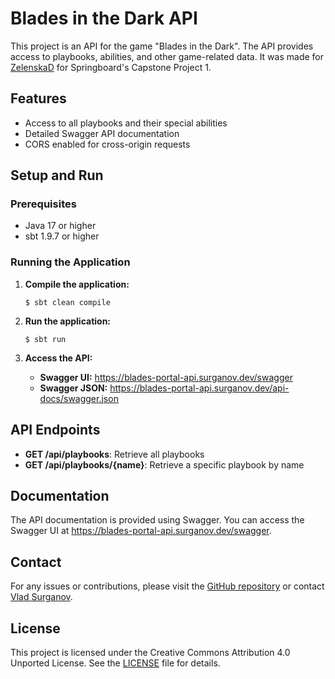 # Blades in the Dark API

This project is an API for the game "Blades in the Dark". The API provides access to playbooks, abilities, and other game-related data. It was made for [ZelenskaD](https://github.com/ZelenskaD) for Springboard's Capstone Project 1.

## Features

- Access to all playbooks and their special abilities
- Detailed Swagger API documentation
- CORS enabled for cross-origin requests

## Setup and Run

### Prerequisites

- Java 17 or higher
- sbt 1.9.7 or higher

### Running the Application

1. **Compile the application:**

   ```
   $ sbt clean compile
   ```

2. **Run the application:**

   ```
   $ sbt run
   ```

3. **Access the API:**

    - **Swagger UI:** <https://blades-portal-api.surganov.dev/swagger>
    - **Swagger JSON:** <https://blades-portal-api.surganov.dev/api-docs/swagger.json>

## API Endpoints

- **GET /api/playbooks**: Retrieve all playbooks
- **GET /api/playbooks/{name}**: Retrieve a specific playbook by name

## Documentation

The API documentation is provided using Swagger. You can access the Swagger UI at <https://blades-portal-api.surganov.dev/swagger>.

## Contact

For any issues or contributions, please visit the [GitHub repository](https://github.com/avsurganov/blade-portal-api) or contact [Vlad Surganov](https://www.linkedin.com/in/avsurganov/).

## License

This project is licensed under the Creative Commons Attribution 4.0 Unported License. See the [LICENSE](https://creativecommons.org/licenses/by/4.0/) file for details.